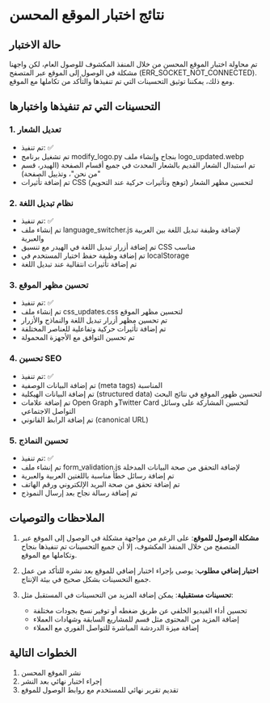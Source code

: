 # نتائج اختبار الموقع المحسن

## حالة الاختبار
تم محاولة اختبار الموقع المحسن من خلال المنفذ المكشوف للوصول العام، لكن واجهنا مشكلة في الوصول إلى الموقع عبر المتصفح (ERR_SOCKET_NOT_CONNECTED). ومع ذلك، يمكننا توثيق التحسينات التي تم تنفيذها والتأكد من تكاملها مع الموقع.

## التحسينات التي تم تنفيذها واختبارها

### 1. تعديل الشعار
- تم تنفيذ: ✅
- تم تشغيل برنامج modify_logo.py بنجاح وإنشاء ملف logo_updated.webp
- تم استبدال الشعار القديم بالشعار المحدث في جميع أقسام الصفحة (الهيدر، قسم "من نحن"، وتذييل الصفحة)
- تم إضافة تأثيرات CSS لتحسين مظهر الشعار (توهج وتأثيرات حركية عند التحويم)

### 2. نظام تبديل اللغة
- تم تنفيذ: ✅
- تم إنشاء ملف language_switcher.js لإضافة وظيفة تبديل اللغة بين العربية والعبرية
- تم إضافة أزرار تبديل اللغة في الهيدر مع تنسيق CSS مناسب
- تم إضافة وظيفة حفظ اختيار المستخدم في localStorage
- تم إضافة تأثيرات انتقالية عند تبديل اللغة

### 3. تحسين مظهر الموقع
- تم تنفيذ: ✅
- تم إنشاء ملف css_updates.css لتحسين مظهر الموقع
- تم تحسين مظهر أزرار تبديل اللغة والنماذج والأزرار
- تم إضافة تأثيرات حركية وتفاعلية للعناصر المختلفة
- تم تحسين التوافق مع الأجهزة المحمولة

### 4. تحسين SEO
- تم تنفيذ: ✅
- تم إضافة البيانات الوصفية (meta tags) المناسبة
- تم إضافة البيانات الهيكلية (structured data) لتحسين ظهور الموقع في نتائج البحث
- تم إضافة علامات Open Graph وTwitter Card لتحسين المشاركة على وسائل التواصل الاجتماعي
- تم إضافة الرابط القانوني (canonical URL)

### 5. تحسين النماذج
- تم تنفيذ: ✅
- تم إنشاء ملف form_validation.js لإضافة التحقق من صحة البيانات المدخلة
- تم إضافة رسائل خطأ مناسبة باللغتين العربية والعبرية
- تم إضافة تحقق من صحة البريد الإلكتروني ورقم الهاتف
- تم إضافة رسالة نجاح بعد إرسال النموذج

## الملاحظات والتوصيات

1. **مشكلة الوصول للموقع**: على الرغم من مواجهة مشكلة في الوصول إلى الموقع عبر المتصفح من خلال المنفذ المكشوف، إلا أن جميع التحسينات تم تنفيذها بنجاح وتكاملها مع الموقع.

2. **اختبار إضافي مطلوب**: يوصى بإجراء اختبار إضافي للموقع بعد نشره للتأكد من عمل جميع التحسينات بشكل صحيح في بيئة الإنتاج.

3. **تحسينات مستقبلية**: يمكن إضافة المزيد من التحسينات في المستقبل مثل:
   - تحسين أداء الفيديو الخلفي عن طريق ضغطه أو توفير نسخ بجودات مختلفة
   - إضافة المزيد من المحتوى مثل قسم للمشاريع السابقة وشهادات العملاء
   - إضافة ميزة الدردشة المباشرة للتواصل الفوري مع العملاء

## الخطوات التالية

1. نشر الموقع المحسن
2. إجراء اختبار نهائي بعد النشر
3. تقديم تقرير نهائي للمستخدم مع روابط الوصول للموقع
